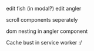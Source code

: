 edit fish (in modal?)
edit angler

scroll components seperately

dom nesting in angler component

Cache bust in service worker :/